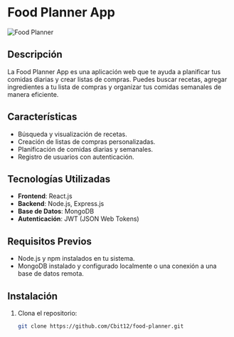 # Food Planner App

![Food Planner]([link-to-your-app-image.pn](https://img.freepik.com/vector-premium/icono-menu-restaurante-negro-plato-tenedor-cuchillo-icono-cena-signo-comida-logotipo-almuerzo-vector-sobre-fondo-blanco-aislado-eps-10_399089-2834.jpg?w=2000)g)

## Descripción

La Food Planner App es una aplicación web que te ayuda a planificar tus comidas diarias y crear listas de compras. Puedes buscar recetas, agregar ingredientes a tu lista de compras y organizar tus comidas semanales de manera eficiente.

## Características

- Búsqueda y visualización de recetas.
- Creación de listas de compras personalizadas.
- Planificación de comidas diarias y semanales.
- Registro de usuarios con autenticación.

## Tecnologías Utilizadas

- **Frontend**: React.js
- **Backend**: Node.js, Express.js
- **Base de Datos**: MongoDB
- **Autenticación**: JWT (JSON Web Tokens)

## Requisitos Previos

- Node.js y npm instalados en tu sistema.
- MongoDB instalado y configurado localmente o una conexión a una base de datos remota.

## Instalación

1. Clona el repositorio:

   ```bash
   git clone https://github.com/Cbit12/food-planner.git
